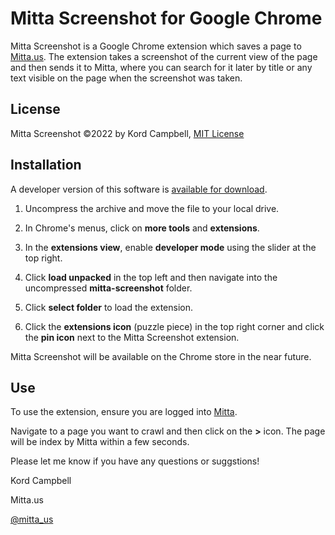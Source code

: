 # Mitta Screenshot for Google Chrome

Mitta Screenshot is a Google Chrome extension which saves a page to [Mitta.us](https://mitta.us/). The extension takes a screenshot of the current view of the page and then sends it to Mitta, where you can search for it later by title or any text visible on the page when the screenshot was taken.

## License
Mitta Screenshot ©2022 by Kord Campbell, [MIT License](./LICENSE)

## Installation
A developer version of this software is [available for download](https://github.com/kordless/mitta-screenshot/releases/tag/v0.1.0). 

1. Uncompress the archive and move the file to your local drive.

1. In Chrome's menus, click on **more tools** and **extensions**. 

1. In the **extensions view**, enable **developer mode** using the slider at the top right.

1. Click **load unpacked** in the top left and then navigate into the uncompressed **mitta-screenshot** folder.

1. Click **select folder** to load the extension. 

1. Click the **extensions icon** (puzzle piece) in the top right corner and click the **pin icon** next to the Mitta Screenshot extension.

Mitta Screenshot will be available on the Chrome store in the near future.

## Use
To use the extension, ensure you are logged into [Mitta](https://mitta.us/).

Navigate to a page you want to crawl and then click on the **>** icon. The page will be index by Mitta within a few seconds.

Please let me know if you have any questions or suggstions!

Kord Campbell

Mitta.us

[@mitta_us](https://twitter.com/mitta_us)
